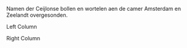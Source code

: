 ---
---

<div class="row">
    <div class="col-md-12">
      <p>Namen der Ceijlonse bollen en wortelen aen de camer Amsterdam en Zeelandt overgesonden.</p>
    </div>
    <div class="col-md-6">
      <p>Left Column</p>
    </div>
    <div class="col-md-6">
      <p>Right Column</p>
    </div>
</div>